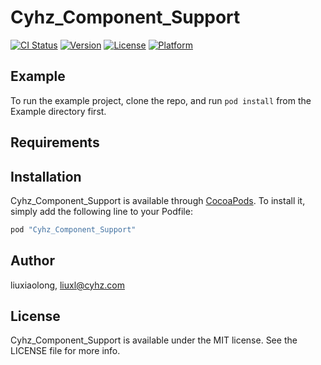 # Cyhz_Component_Support

[![CI Status](http://img.shields.io/travis/liuxiaolong/Cyhz_Component_Support.svg?style=flat)](https://travis-ci.org/liuxiaolong/Cyhz_Component_Support)
[![Version](https://img.shields.io/cocoapods/v/Cyhz_Component_Support.svg?style=flat)](http://cocoapods.org/pods/Cyhz_Component_Support)
[![License](https://img.shields.io/cocoapods/l/Cyhz_Component_Support.svg?style=flat)](http://cocoapods.org/pods/Cyhz_Component_Support)
[![Platform](https://img.shields.io/cocoapods/p/Cyhz_Component_Support.svg?style=flat)](http://cocoapods.org/pods/Cyhz_Component_Support)

## Example

To run the example project, clone the repo, and run `pod install` from the Example directory first.

## Requirements

## Installation

Cyhz_Component_Support is available through [CocoaPods](http://cocoapods.org). To install
it, simply add the following line to your Podfile:

```ruby
pod "Cyhz_Component_Support"
```

## Author

liuxiaolong, liuxl@cyhz.com

## License

Cyhz_Component_Support is available under the MIT license. See the LICENSE file for more info.
